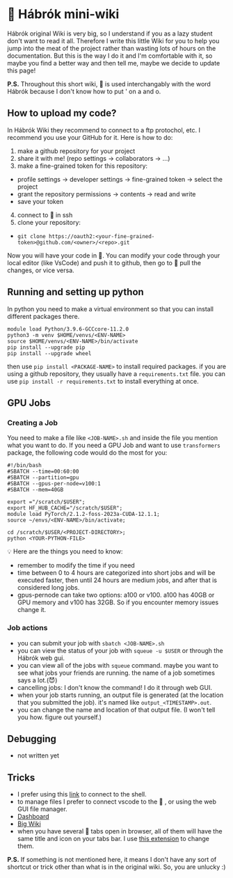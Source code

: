 # 🦅 Hábrók mini-wiki

Hábrók original Wiki is very big, so I understand if you as a lazy student don't want to read it all.
Therefore I write this little Wiki for you to help you jump into the meat of the project rather than wasting lots of hours on the documentation.
But this is the way I do it and I'm comfortable with it, so maybe you find a better way and then tell me, maybe we decide to update this page!

**P.S.** Throughout this short wiki, 🦅 is used interchangably with the word Hábrók because I don't know how to put ' on a and o.

## How to upload my code?
In Hábrók Wiki they recommend to connect to a ftp protochol, etc.
I recommend you use your GitHub for it. Here is how to do:

1. make a github repository for your project
2. share it with me! (repo settings -> collaborators -> ...)
3. make a fine-grained token for this repository:
  - profile settings -> developer settings -> fine-grained token -> select the project
  - grant the repository permissions -> contents -> read and write
  - save your token
4. connect to 🦅 in ssh
5. clone your repository:
  - `git clone https://oauth2:<your-fine-grained-token>@github.com/<owner>/<repo>.git`

Now you will have your code in 🦅. You can modify your code through your local editor (like VsCode) and push it to github, then go to 🦅 pull the changes, or vice versa.

## Running and setting up python
In python you need to make a virtual environment so that you can install different packages there.
```
module load Python/3.9.6-GCCcore-11.2.0
python3 -m venv $HOME/venvs/<ENV-NAME>
source $HOME/venvs/<ENV-NAME>/bin/activate
pip install --upgrade pip
pip install --upgrade wheel
```
then use `pip install <PACKAGE-NAME>` to install required packages.
if you are using a github repository, they usually have a `requirements.txt` file. you can use `pip install -r requirements.txt` to install everything at once.

## GPU Jobs

### Creating a Job
You need to make a file like `<JOB-NAME>.sh` and inside the file you mention what you want to do.
If you need a GPU Job and want to use `transformers` package, the following code would do the most for you:

```
#!/bin/bash
#SBATCH --time=00:60:00
#SBATCH --partition=gpu
#SBATCH --gpus-per-node=v100:1
#SBATCH --mem=40GB

export ="/scratch/$USER";
export HF_HUB_CACHE="/scratch/$USER";
module load PyTorch/2.1.2-foss-2023a-CUDA-12.1.1;
source ~/envs/<ENV-NAME>/bin/activate;

cd /scratch/$USER/<PROJECT-DIRECTORY>;
python <YOUR-PYTHON-FILE>
```

💡 Here are the things you need to know:

- remember to modify the time if you need
- time between 0 to 4 hours are categorized into short jobs and will be executed faster, then until 24 hours are medium jobs, and after that is considered long jobs.
- gpus-pernode can take two options: a100 or v100. a100 has 40GB or GPU memory and v100 has 32GB. So if you encounter memory issues change it.

### Job actions
- you can submit your job with `sbatch <JOB-NAME>.sh`
- you can view the status of your job with `squeue -u $USER` or through the Hábrók web gui.
- you can view all of the jobs with `squeue` command. maybe you want to see what jobs your friends are running. the name of a job sometimes says a lot.(😈)
- cancelling jobs: I don't know the command! I do it through web GUI.
- when your job starts running, an output file is generated (at the location that you submitted the job). it's named like `output_<TIMESTAMP>.out`.
- you can change the name and location of that output file. (I won't tell you how. figure out yourself.)

## Debugging
- not written yet

## Tricks
- I prefer using this [link](https://portal.hb.hpc.rug.nl/pun/sys/shell/ssh/interactive1.hb.hpc.rug.nl) to connect to the shell.
- to manage files I prefer to connect vscode to the 🦅 , or using the web GUI file manager.
- [Dashboard](https://portal.hb.hpc.rug.nl/pun/sys/dashboard/)
- [Big Wiki](https://wiki.hpc.rug.nl/habrok)
- when you have several 🦅 tabs open in browser, all of them will have the same title and icon on your tabs bar. I use [this extension](https://github.com/sean-smith/chromeshortcuts) to change them.
   
**P.S.** If something is not mentioned here, it means I don't have any sort of shortcut or trick other than what is in the original wiki. So, you are unlucky :)
